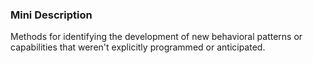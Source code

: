 ### Mini Description

Methods for identifying the development of new behavioral patterns or capabilities that weren't explicitly programmed or anticipated.
